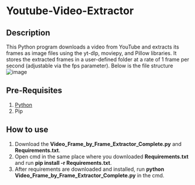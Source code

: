 # Youtube-Video-Extractor

## Description
This Python program downloads a video from YouTube and extracts its frames as image files using the yt-dlp, moviepy, and Pillow libraries. It stores the extracted frames in a user-defined folder at a rate of 1 frame per second (adjustable via the fps parameter). Below is the file structure
![image](https://github.com/user-attachments/assets/8d71d9c7-d902-4bd4-87b2-409830411233)


## Pre-Requisites
1. [Python](https://www.python.org/)
2. Pip

## How to use
1. Download the **Video_Frame_by_Frame_Extractor_Complete.py** and **Requirements.txt**.
2. Open cmd in the same place where you downloaded **Requirements.txt** and run **pip install -r Requirements.txt**.
3. After requirements are downloaded and installed, run **python Video_Frame_by_Frame_Extractor_Complete.py** in the cmd.

